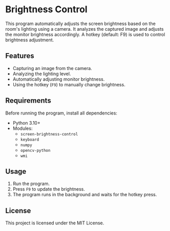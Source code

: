 # Brightness Control

This program automatically adjusts the screen brightness based on the room's lighting using a camera. It analyzes the captured image and adjusts the monitor brightness accordingly. A hotkey (default: F9) is used to control brightness adjustment.

## Features

- Capturing an image from the camera.
- Analyzing the lighting level.
- Automatically adjusting monitor brightness.
- Using the hotkey (`F9`) to manually change brightness.

## Requirements

Before running the program, install all dependencies:
- Python 3.10+
- Modules:
  - `screen-brightness-control`
  - `keyboard`
  - `numpy`
  - `opencv-python`
  - `wmi`

## Usage

1. Run the program.
2. Press `F9` to update the brightness.
3. The program runs in the background and waits for the hotkey press.

## License
This project is licensed under the MIT License.
